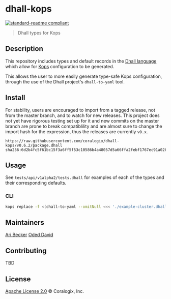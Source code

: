 # dhall-kops
[![standard-readme compliant](https://img.shields.io/badge/readme%20style-standard-brightgreen.svg?style=flat-square)](https://github.com/RichardLitt/standard-readme)

> Dhall types for Kops

## Description

This repository includes types and default records in the [Dhall language](https://github.com/dhall-lang/dhall-lang) which allow for [Kops](https://github.com/kubernetes/kops) configuration to be generated.

This allows the user to more easily generate type-safe Kops configuration, through the use of the Dhall project's `dhall-to-yaml` tool.

## Install
For stability, users are encouraged to import from a tagged release, not from the master branch, and to watch for new releases. This project does not yet have rigorous testing set up for it and new commits on the master branch are prone to break compatiblility and are almost sure to change the import hash for the expression, thus the releases are currently `v0.x`.
```
https://raw.githubusercontent.com/coralogix/dhall-kops/v0.6.2/package.dhall sha256:6d2b4fc5f61bc15f3a6ff5f53c10586b4a48057d5a66ffa2febf1767ec91a02b
```

## Usage
See `tests/api/v1alpha2/tests.dhall` for examples of each of the types and their corresponding defaults.

### CLI
```bash
kops replace -f <(dhall-to-yaml --omitNull <<< './example-cluster.dhall')
```

## Maintainers
[Ari Becker](https://github.com/ari-becker)
[Oded David](https://github.com/oded-dd)

## Contributing
TBD

## License
[Apache License 2.0](https://www.apache.org/licenses/LICENSE-2.0) © Coralogix, Inc.
